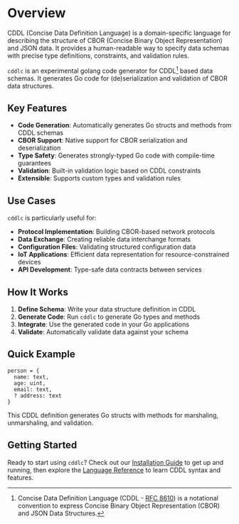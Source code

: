 <!-- ---
title: Home
template: home.html
--- -->

# Overview

CDDL (Concise Data Definition Language) is a domain-specific language for describing the structure of CBOR (Concise Binary Object Representation) and JSON data. It provides a human-readable way to specify data schemas with precise type definitions, constraints, and validation rules.

`cddlc` is an experimental golang code generator for CDDL[^1] based data schemas. It generates Go code for (de)serialization and validation of CBOR data structures.

## Key Features

- **Code Generation**: Automatically generates Go structs and methods from CDDL schemas
- **CBOR Support**: Native support for CBOR serialization and deserialization
- **Type Safety**: Generates strongly-typed Go code with compile-time guarantees
- **Validation**: Built-in validation logic based on CDDL constraints
- **Extensible**: Supports custom types and validation rules

## Use Cases

`cddlc` is particularly useful for:

- **Protocol Implementation**: Building CBOR-based network protocols
- **Data Exchange**: Creating reliable data interchange formats
- **Configuration Files**: Validating structured configuration data
- **IoT Applications**: Efficient data representation for resource-constrained devices
- **API Development**: Type-safe data contracts between services

## How It Works

1. **Define Schema**: Write your data structure definition in CDDL
2. **Generate Code**: Run `cddlc` to generate Go types and methods
3. **Integrate**: Use the generated code in your Go applications
4. **Validate**: Automatically validate data against your schema

## Quick Example

```cddl
person = {
  name: text,
  age: uint,
  email: text,
  ? address: text
}
```

This CDDL definition generates Go structs with methods for marshaling, unmarshaling, and validation.

## Getting Started

Ready to start using `cddlc`? Check out our [Installation Guide](installation.md) to get up and running, then explore the [Language Reference](language/index.md) to learn CDDL syntax and features.

[^1]:
    Concise Data Definition Language (CDDL - [RFC 8610](https://www.rfc-editor.org/rfc/rfc8610.txt)) is a notational convention to express Concise Binary Object Representation (CBOR) and JSON Data Structures.
